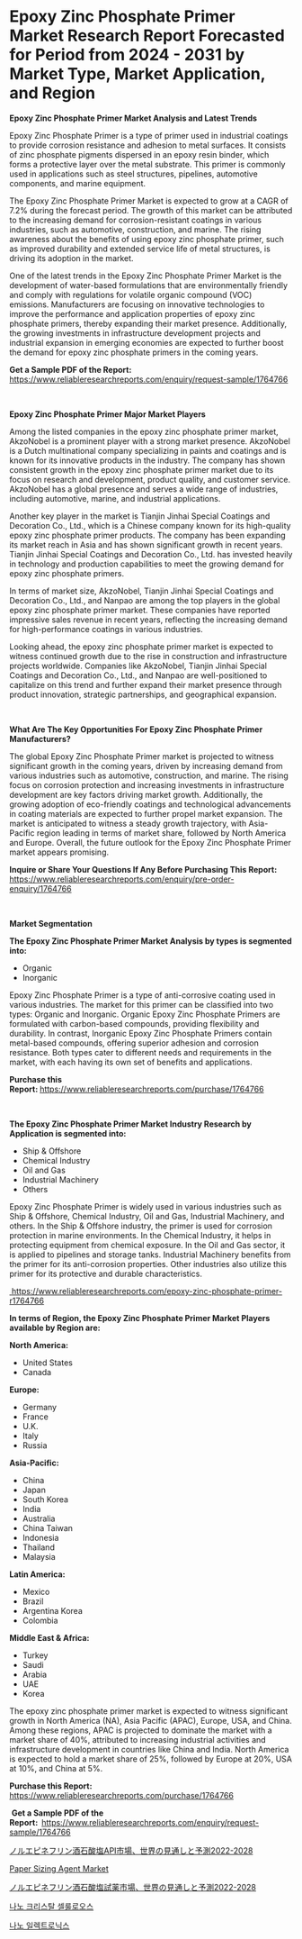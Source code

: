 <p><h1>Epoxy Zinc Phosphate Primer Market Research Report Forecasted for Period from 2024 -  2031 by Market Type, Market Application, and Region</h1></p><p><strong>Epoxy Zinc Phosphate Primer Market Analysis and Latest Trends</strong></p>
<p><p>Epoxy Zinc Phosphate Primer is a type of primer used in industrial coatings to provide corrosion resistance and adhesion to metal surfaces. It consists of zinc phosphate pigments dispersed in an epoxy resin binder, which forms a protective layer over the metal substrate. This primer is commonly used in applications such as steel structures, pipelines, automotive components, and marine equipment.</p><p>The Epoxy Zinc Phosphate Primer Market is expected to grow at a CAGR of 7.2% during the forecast period. The growth of this market can be attributed to the increasing demand for corrosion-resistant coatings in various industries, such as automotive, construction, and marine. The rising awareness about the benefits of using epoxy zinc phosphate primer, such as improved durability and extended service life of metal structures, is driving its adoption in the market.</p><p>One of the latest trends in the Epoxy Zinc Phosphate Primer Market is the development of water-based formulations that are environmentally friendly and comply with regulations for volatile organic compound (VOC) emissions. Manufacturers are focusing on innovative technologies to improve the performance and application properties of epoxy zinc phosphate primers, thereby expanding their market presence. Additionally, the growing investments in infrastructure development projects and industrial expansion in emerging economies are expected to further boost the demand for epoxy zinc phosphate primers in the coming years.</p></p>
<p><strong>Get a Sample PDF of the Report:&nbsp;</strong> <a href="https://www.reliableresearchreports.com/enquiry/request-sample/1764766">https://www.reliableresearchreports.com/enquiry/request-sample/1764766</a></p>
<p>&nbsp;</p>
<p><strong>Epoxy Zinc Phosphate Primer Major Market Players</strong></p>
<p><p>Among the listed companies in the epoxy zinc phosphate primer market, AkzoNobel is a prominent player with a strong market presence. AkzoNobel is a Dutch multinational company specializing in paints and coatings and is known for its innovative products in the industry. The company has shown consistent growth in the epoxy zinc phosphate primer market due to its focus on research and development, product quality, and customer service. AkzoNobel has a global presence and serves a wide range of industries, including automotive, marine, and industrial applications.</p><p>Another key player in the market is Tianjin Jinhai Special Coatings and Decoration Co., Ltd., which is a Chinese company known for its high-quality epoxy zinc phosphate primer products. The company has been expanding its market reach in Asia and has shown significant growth in recent years. Tianjin Jinhai Special Coatings and Decoration Co., Ltd. has invested heavily in technology and production capabilities to meet the growing demand for epoxy zinc phosphate primers.</p><p>In terms of market size, AkzoNobel, Tianjin Jinhai Special Coatings and Decoration Co., Ltd., and Nanpao are among the top players in the global epoxy zinc phosphate primer market. These companies have reported impressive sales revenue in recent years, reflecting the increasing demand for high-performance coatings in various industries.</p><p>Looking ahead, the epoxy zinc phosphate primer market is expected to witness continued growth due to the rise in construction and infrastructure projects worldwide. Companies like AkzoNobel, Tianjin Jinhai Special Coatings and Decoration Co., Ltd., and Nanpao are well-positioned to capitalize on this trend and further expand their market presence through product innovation, strategic partnerships, and geographical expansion.</p></p>
<p>&nbsp;</p>
<p><strong>What Are The Key Opportunities For Epoxy Zinc Phosphate Primer Manufacturers?</strong></p>
<p><p>The global Epoxy Zinc Phosphate Primer market is projected to witness significant growth in the coming years, driven by increasing demand from various industries such as automotive, construction, and marine. The rising focus on corrosion protection and increasing investments in infrastructure development are key factors driving market growth. Additionally, the growing adoption of eco-friendly coatings and technological advancements in coating materials are expected to further propel market expansion. The market is anticipated to witness a steady growth trajectory, with Asia-Pacific region leading in terms of market share, followed by North America and Europe. Overall, the future outlook for the Epoxy Zinc Phosphate Primer market appears promising.</p></p>
<p><strong>Inquire or Share Your Questions If Any Before Purchasing This Report:</strong> <a href="https://www.reliableresearchreports.com/enquiry/pre-order-enquiry/1764766">https://www.reliableresearchreports.com/enquiry/pre-order-enquiry/1764766</a></p>
<p>&nbsp;</p>
<p><strong>Market Segmentation</strong></p>
<p><strong>The Epoxy Zinc Phosphate Primer Market Analysis by types is segmented into:</strong></p>
<p><ul><li>Organic</li><li>Inorganic</li></ul></p>
<p><p>Epoxy Zinc Phosphate Primer is a type of anti-corrosive coating used in various industries. The market for this primer can be classified into two types: Organic and Inorganic. Organic Epoxy Zinc Phosphate Primers are formulated with carbon-based compounds, providing flexibility and durability. In contrast, Inorganic Epoxy Zinc Phosphate Primers contain metal-based compounds, offering superior adhesion and corrosion resistance. Both types cater to different needs and requirements in the market, with each having its own set of benefits and applications.</p></p>
<p><strong>Purchase this Report:&nbsp;</strong><a href="https://www.reliableresearchreports.com/purchase/1764766">https://www.reliableresearchreports.com/purchase/1764766</a></p>
<p>&nbsp;</p>
<p><strong>The Epoxy Zinc Phosphate Primer Market Industry Research by Application is segmented into:</strong></p>
<p><ul><li>Ship & Offshore</li><li>Chemical Industry</li><li>Oil and Gas</li><li>Industrial Machinery</li><li>Others</li></ul></p>
<p><p>Epoxy Zinc Phosphate Primer is widely used in various industries such as Ship & Offshore, Chemical Industry, Oil and Gas, Industrial Machinery, and others. In the Ship & Offshore industry, the primer is used for corrosion protection in marine environments. In the Chemical Industry, it helps in protecting equipment from chemical exposure. In the Oil and Gas sector, it is applied to pipelines and storage tanks. Industrial Machinery benefits from the primer for its anti-corrosion properties. Other industries also utilize this primer for its protective and durable characteristics.</p></p>
<p><a href="https://www.reliableresearchreports.com/epoxy-zinc-phosphate-primer-r1764766">&nbsp;https://www.reliableresearchreports.com/epoxy-zinc-phosphate-primer-r1764766</a></p>
<p><strong>In terms of Region, the Epoxy Zinc Phosphate Primer Market Players available by Region are:</strong></p>
<p>
    <p> <strong> North America: </strong>
        <ul>
            <li>United States</li>
            <li>Canada</li>
        </ul>
        </p> 
    <p> <strong> Europe: </strong>
        <ul>
            <li>Germany</li>
            <li>France</li>
            <li>U.K.</li>
            <li>Italy</li>
            <li>Russia</li>
        </ul>
        </p> 
    <p> <strong> Asia-Pacific: </strong>
        <ul>
            <li>China</li>
            <li>Japan</li>
            <li>South Korea</li>
            <li>India</li>
            <li>Australia</li>
            <li>China Taiwan</li>
            <li>Indonesia</li>
            <li>Thailand</li>
            <li>Malaysia</li>
        </ul>
        </p> 
    <p> <strong> Latin America: </strong>
        <ul>
            <li>Mexico</li>
            <li>Brazil</li>
            <li>Argentina Korea</li>
            <li>Colombia</li>
        </ul>
        </p> 
    <p> <strong> Middle East & Africa: </strong>
        <ul>
            <li>Turkey</li>
            <li>Saudi</li>
            <li>Arabia</li>
            <li>UAE</li>
            <li>Korea</li>
        </ul>
    </p>
    </p>
<p><p>The epoxy zinc phosphate primer market is expected to witness significant growth in North America (NA), Asia Pacific (APAC), Europe, USA, and China. Among these regions, APAC is projected to dominate the market with a market share of 40%, attributed to increasing industrial activities and infrastructure development in countries like China and India. North America is expected to hold a market share of 25%, followed by Europe at 20%, USA at 10%, and China at 5%.</p></p>
<p><strong>Purchase this Report: </strong><a href="https://www.reliableresearchreports.com/purchase/1764766">https://www.reliableresearchreports.com/purchase/1764766</a></p>
<p>&nbsp;<strong>Get a Sample PDF of the Report:&nbsp;&nbsp;</strong><a href="https://www.reliableresearchreports.com/enquiry/request-sample/1764766">https://www.reliableresearchreports.com/enquiry/request-sample/1764766</a></p>
<p><strong></strong></p>
<p><p><a href="https://medium.com/@donnell4596/%E3%83%8E%E3%83%AB%E3%82%A8%E3%83%94%E3%83%8D%E3%83%95%E3%83%AA%E3%83%B3%E3%83%93%E3%82%BF%E3%83%AB%E3%83%88%E3%83%AC%E3%83%BC%E3%83%88api%E5%B8%82%E5%A0%B4-%E3%82%B0%E3%83%AD%E3%83%BC%E3%83%90%E3%83%AB%E5%B1%95%E6%9C%9B%E3%81%A82022%E5%B9%B4%E3%81%8B%E3%82%892028%E5%B9%B4%E3%81%AE%E4%BA%88%E6%B8%AC-%E3%83%9E%E3%83%BC%E3%82%B1%E3%83%83%E3%83%88%E5%8B%95%E5%90%91%E3%81%A8%E5%88%86%E6%9E%90-%E6%9C%AA%E6%9D%A5%E3%81%AE%E6%88%90%E9%95%B7%E3%81%AE%E3%81%9F%E3%82%81%E3%81%AE%E6%A9%9F%E4%BC%9A%E3%81%A8%E8%AA%B2%E9%A1%8C-2024%E5%B9%B4%E3%81%8B%E3%82%892031%E5%B9%B4-cb574d94b9f2">ノルエピネフリン酒石酸塩API市場、世界の見通しと予測2022-2028</a></p><p><a href="https://github.com/nusratjahan12006/Market-Research-Report-List-1/blob/main/paper-sizing-agent-market.md">Paper Sizing Agent Market</a></p><p><a href="https://medium.com/@donnell4596/%E3%82%B0%E3%83%AD%E3%83%BC%E3%83%90%E3%83%AB%E3%83%8E%E3%83%AB%E3%82%A8%E3%83%94%E3%83%8D%E3%83%95%E3%83%AA%E3%83%B3%E3%83%93%E3%82%BF%E3%83%AB%E3%83%88%E3%83%AC%E3%83%BC%E3%83%88%E8%A9%A6%E8%96%AC%E5%B8%82%E5%A0%B4-%E3%82%B0%E3%83%AD%E3%83%BC%E3%83%90%E3%83%AB%E5%B1%95%E6%9C%9B%E3%81%8A%E3%82%88%E3%81%B32022-2028%E5%B9%B4%E3%81%AE%E4%BA%88%E6%B8%AC%E5%B8%82%E5%A0%B4%E3%82%B5%E3%82%A4%E3%82%BA%E3%81%AF-%E6%A5%AD%E7%95%8C%E3%81%AE%E4%BA%88%E6%B8%AC%E3%81%AB%E3%82%88%E3%82%8B%E3%81%A82024%E5%B9%B4%E3%81%8B%E3%82%892031%E5%B9%B4%E3%81%BE%E3%81%A7%E5%B9%B4%E9%96%93-%E3%81%AEcagr%E3%82%92%E7%B5%8C%E9%A8%93%E3%81%99%E3%82%8B%E3%81%93%E3%81%A8%E3%81%8C%E4%BA%88%E6%83%B3%E3%81%95%E3%82%8C%E3%81%A6%E3%81%84-31572e1b3af5">ノルエピネフリン酒石酸塩試薬市場、世界の見通しと予測2022-2028</a></p><p><a href="https://medium.com/@duculucescu2022/2024%EB%85%84%EB%B6%80%ED%84%B0-2031%EB%85%84%EA%B9%8C%EC%A7%80%EC%9D%98-%EB%82%98%EB%85%B8-%ED%81%AC%EB%A6%AC%EC%8A%A4%ED%83%88-%EC%84%AC%EC%9C%A0%EC%86%8C-%EC%8B%9C%EC%9E%A5%EC%9D%98-%EC%8B%A0%ED%9D%A5-%ED%8A%B8%EB%A0%8C%EB%93%9C%EC%99%80-%EB%AF%B8%EB%9E%98-%EC%A0%84%EB%A7%9D-2afbc91b9a9a">나노 크리스탈 셀룰로오스</a></p><p><a href="https://medium.com/@duculucescu2022/%EB%82%98%EB%85%B8-%EC%A0%84%EC%9E%90%EA%B8%B0%EA%B8%B0-%EC%8B%9C%EC%9E%A5-%EA%B7%9C%EB%AA%A8-%EC%A0%90%EC%9C%A0%EC%9C%A8-%EB%B0%8F-%ED%8A%B8%EB%A0%8C%EB%93%9C-%EB%B6%84%EC%84%9D-%EB%B3%B4%EA%B3%A0%EC%84%9C-%EC%B5%9C%EC%A2%85-%EC%82%AC%EC%9A%A9%EC%B2%98-%ED%8A%B8%EB%9E%9C%EC%A7%80%EC%8A%A4%ED%84%B0-%EC%A7%91%EC%A0%81-%ED%9A%8C%EB%A1%9C-%ED%8F%AC%ED%86%A0%EB%8B%89%EC%8A%A4-iot-%EB%B0%8F-%EC%9B%A8%EC%96%B4%EB%9F%AC%EB%B8%94-%EB%94%94%EB%B0%94%EC%9D%B4%EC%8A%A4-%EC%9D%BC%EB%A0%89%ED%8A%B8%EB%A1%9C%EB%8B%89-%ED%85%8D%EC%8A%A4%ED%83%80%EC%9D%BC-%EA%B8%B0%ED%83%80-%EC%9B%90%EC%9E%90%EC%9E%AC%EB%B3%84-7c4a01c2eb2e">나노 일렉트로닉스</a></p></p>